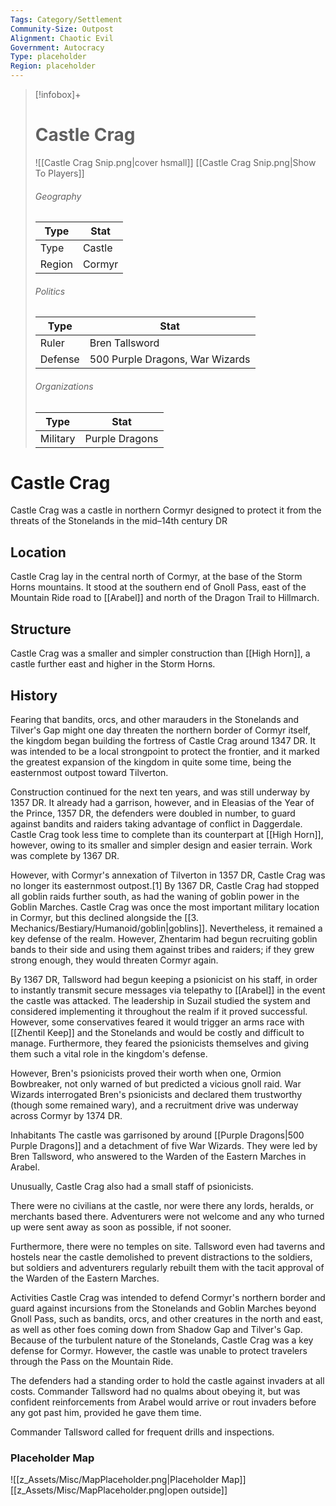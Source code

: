 ```yaml
---
Tags: Category/Settlement
Community-Size: Outpost
Alignment: Chaotic Evil
Government: Autocracy
Type: placeholder
Region: placeholder
---
```


> [!infobox]+
> # Castle Crag
> ![[Castle Crag Snip.png|cover hsmall]]
> [[Castle Crag Snip.png|Show To Players]]
> ###### Geography
> Type |  Stat |
> ---|---|
> Type | Castle |
> Region | Cormyr |
> ###### Politics
> Type |  Stat |
> ---|---|
> Ruler | Bren Tallsword |
> Defense | 500 Purple Dragons, War Wizards |
> ###### Organizations
> Type |  Stat |
> ---|---|
> Military | Purple Dragons |


# Castle Crag
Castle Crag was a castle in northern Cormyr designed to protect it from the threats of the Stonelands in the mid–14th century DR

## Location
Castle Crag lay in the central north of Cormyr, at the base of the Storm Horns mountains. It stood at the southern end of Gnoll Pass, east of the Mountain Ride road to [[Arabel]] and north of the Dragon Trail to Hillmarch.

## Structure
Castle Crag was a smaller and simpler construction than [[High Horn]], a castle further east and higher in the Storm Horns.

## History
Fearing that bandits, orcs, and other marauders in the Stonelands and Tilver's Gap might one day threaten the northern border of Cormyr itself, the kingdom began building the fortress of Castle Crag around 1347 DR. It was intended to be a local strongpoint to protect the frontier, and it marked the greatest expansion of the kingdom in quite some time, being the easternmost outpost toward Tilverton.

Construction continued for the next ten years, and was still underway by 1357 DR. It already had a garrison, however, and in Eleasias of the Year of the Prince, 1357 DR, the defenders were doubled in number, to guard against bandits and raiders taking advantage of conflict in Daggerdale. Castle Crag took less time to complete than its counterpart at [[High Horn]], however, owing to its smaller and simpler design and easier terrain. Work was complete by 1367 DR.

However, with Cormyr's annexation of Tilverton in 1357 DR, Castle Crag was no longer its easternmost outpost.[1] By 1367 DR, Castle Crag had stopped all goblin raids further south, as had the waning of goblin power in the Goblin Marches. Castle Crag was once the most important military location in Cormyr, but this declined alongside the [[3. Mechanics/Bestiary/Humanoid/goblin|goblins]]. Nevertheless, it remained a key defense of the realm. However, Zhentarim had begun recruiting goblin bands to their side and using them against tribes and raiders; if they grew strong enough, they would threaten Cormyr again.

By 1367 DR, Tallsword had begun keeping a psionicist on his staff, in order to instantly transmit secure messages via telepathy to [[Arabel]] in the event the castle was attacked. The leadership in Suzail studied the system and considered implementing it throughout the realm if it proved successful. However, some conservatives feared it would trigger an arms race with [[Zhentil Keep]] and the Stonelands and would be costly and difficult to manage. Furthermore, they feared the psionicists themselves and giving them such a vital role in the kingdom's defense.

However, Bren's psionicists proved their worth when one, Ormion Bowbreaker, not only warned of but predicted a vicious gnoll raid. War Wizards interrogated Bren's psionicists and declared them trustworthy (though some remained wary), and a recruitment drive was underway across Cormyr by 1374 DR.

Inhabitants
The castle was garrisoned by around [[Purple Dragons|500 Purple Dragons]] and a detachment of five War Wizards. They were led by Bren Tallsword, who answered to the Warden of the Eastern Marches in Arabel.

Unusually, Castle Crag also had a small staff of psionicists.

There were no civilians at the castle, nor were there any lords, heralds, or merchants based there. Adventurers were not welcome and any who turned up were sent away as soon as possible, if not sooner.

Furthermore, there were no temples on site. Tallsword even had taverns and hostels near the castle demolished to prevent distractions to the soldiers, but soldiers and adventurers regularly rebuilt them with the tacit approval of the Warden of the Eastern Marches.

Activities
Castle Crag was intended to defend Cormyr's northern border and guard against incursions from the Stonelands and Goblin Marches beyond Gnoll Pass, such as bandits, orcs, and other creatures in the north and east, as well as other foes coming down from Shadow Gap and Tilver's Gap. Because of the turbulent nature of the Stonelands, Castle Crag was a key defense for Cormyr. However, the castle was unable to protect travelers through the Pass on the Mountain Ride.

The defenders had a standing order to hold the castle against invaders at all costs. Commander Tallsword had no qualms about obeying it, but was confident reinforcements from Arabel would arrive or rout invaders before any got past him, provided he gave them time.

Commander Tallsword called for frequent drills and inspections.
### Placeholder Map
![[z_Assets/Misc/MapPlaceholder.png|Placeholder Map]]
[[z_Assets/Misc/MapPlaceholder.png|open outside]]